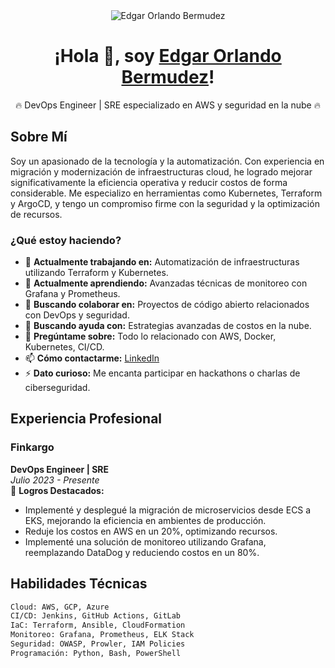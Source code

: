 <div align="center">
  <img src="https://media.licdn.com/dms/image/v2/C5603AQG_z0Rwv7MY9w/profile-displayphoto-shrink_800_800/profile-displayphoto-shrink_800_800/0/1516796014367?e=1743638400&v=beta&t=Id3Yv_BpWovnljw96EYWe_VEov1B5vUgTiGcIIxbXQ8" alt="Edgar Orlando Bermudez">
  <h1>¡Hola 👋, soy <a href="https://www.linkedin.com/in/edgarorlandobermudez/">Edgar Orlando Bermudez</a>!</h1>
  <p>🔥 DevOps Engineer | SRE especializado en AWS y seguridad en la nube 🔥</p>
</div>

## Sobre Mí
Soy un apasionado de la tecnología y la automatización. Con experiencia en migración y modernización de infraestructuras cloud, he logrado mejorar significativamente la eficiencia operativa y reducir costos de forma considerable. Me especializo en herramientas como Kubernetes, Terraform y ArgoCD, y tengo un compromiso firme con la seguridad y la optimización de recursos.

### ¿Qué estoy haciendo?
- 🔭 **Actualmente trabajando en:** Automatización de infraestructuras utilizando Terraform y Kubernetes.
- 🌱 **Actualmente aprendiendo:** Avanzadas técnicas de monitoreo con Grafana y Prometheus.
- 👯 **Buscando colaborar en:** Proyectos de código abierto relacionados con DevOps y seguridad.
- 🤔 **Buscando ayuda con:** Estrategias avanzadas de costos en la nube.
- 💬 **Pregúntame sobre:** Todo lo relacionado con AWS, Docker, Kubernetes, CI/CD.
- 📫 **Cómo contactarme:** [LinkedIn](https://www.linkedin.com/in/edgarorlandobermudez/)
- ⚡ **Dato curioso:** Me encanta participar en hackathons o charlas de ciberseguridad.

## Experiencia Profesional

### Finkargo
**DevOps Engineer | SRE**  
*Julio 2023 - Presente*  
🚀 **Logros Destacados:**
- Implementé y desplegué la migración de microservicios desde ECS a EKS, mejorando la eficiencia en ambientes de producción.
- Reduje los costos en AWS en un 20%, optimizando recursos.
- Implementé una solución de monitoreo utilizando Grafana, reemplazando DataDog y reduciendo costos en un 80%.

## Habilidades Técnicas
```bash
Cloud: AWS, GCP, Azure
CI/CD: Jenkins, GitHub Actions, GitLab
IaC: Terraform, Ansible, CloudFormation
Monitoreo: Grafana, Prometheus, ELK Stack
Seguridad: OWASP, Prowler, IAM Policies
Programación: Python, Bash, PowerShell
